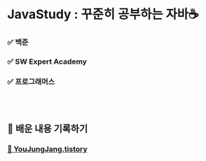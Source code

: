 # JavaStudy : 꾸준히 공부하는 자바☕️
### ✅ 백준
### ✅ SW Expert Academy
### ✅ 프로그래머스
<br></br>
## 📖 배운 내용 기록하기
### [🔗 YouJungJang.tistory](https://yuejeong.tistory.com/category/Algorithm/JAVA)
<br></br>

